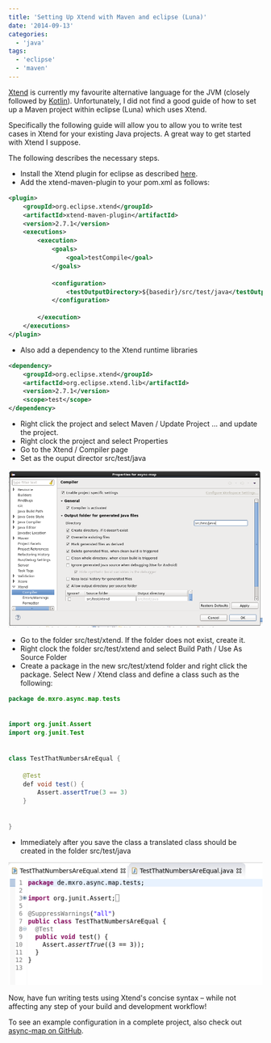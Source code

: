 ```yaml
---
title: 'Setting Up Xtend with Maven and eclipse (Luna)'
date: '2014-09-13'
categories:
  - 'java'
tags:
  - 'eclipse'
  - 'maven'
---
```


[Xtend](http://www.eclipse.org/xtend/) is currently my favourite alternative language for the JVM (closely followed by [Kotlin](http://kotlinlang.org/)). Unfortunately, I did not find a good guide of how to set up a Maven project within eclipse (Luna) which uses Xtend.

Specifically the following guide will allow you to allow you to write test cases in Xtend for your existing Java projects. A great way to get started with Xtend I suppose.

The following describes the necessary steps.

- Install the Xtend plugin for eclipse as described [here](http://www.eclipse.org/xtend/download.html).
- Add the xtend-maven-plugin to your pom.xml as follows:

```xml
<plugin>
    <groupId>org.eclipse.xtend</groupId>
    <artifactId>xtend-maven-plugin</artifactId>
    <version>2.7.1</version>
    <executions>
        <execution>
            <goals>
                <goal>testCompile</goal>
            </goals>

            <configuration>
                <testOutputDirectory>${basedir}/src/test/java</testOutputDirectory>
            </configuration>

        </execution>
    </executions>
</plugin> 
```

- Also add a dependency to the Xtend runtime libraries

```xml
<dependency>
    <groupId>org.eclipse.xtend</groupId>
    <artifactId>org.eclipse.xtend.lib</artifactId>
    <version>2.7.1</version>
    <scope>test</scope>
</dependency>
```

- Right click the project and select Maven / Update Project … and update the project.
- Right clock the project and select Properties
- Go to the Xtend / Compiler page
- Set as the ouput director src/test/java

![](images/091314_0356_settingupxt1.png)

- Go to the folder src/test/xtend. If the folder does not exist, create it.
- Right clock the folder src/test/xtend and select Build Path / Use As Source Folder
- Create a package in the new src/test/xtend folder and right click the package. Select New / Xtend class and define a class such as the following:

```java
package de.mxro.async.map.tests
 

import org.junit.Assert
import org.junit.Test
 

class TestThatNumbersAreEqual {
    
    @Test
    def void test() {
        Assert.assertTrue(3 == 3)
    }
    
    
}
```

- Immediately after you save the class a translated class should be created in the folder src/test/java

![](images/091314_0356_settingupxt2.png)

Now, have fun writing tests using Xtend's concise syntax – while not affecting any step of your build and development workflow!

To see an example configuration in a complete project, also check out [async-map on GitHub](https://github.com/mxro/async-map).
